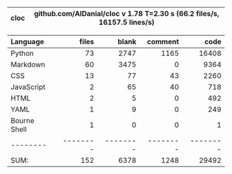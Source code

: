 cloc|github.com/AlDanial/cloc v 1.78  T=2.30 s (66.2 files/s, 16157.5 lines/s)
--- | ---

Language|files|blank|comment|code
:-------|-------:|-------:|-------:|-------:
Python|73|2747|1165|16408
Markdown|60|3475|0|9364
CSS|13|77|43|2260
JavaScript|2|65|40|718
HTML|2|5|0|492
YAML|1|9|0|249
Bourne Shell|1|0|0|1
--------|--------|--------|--------|--------
SUM:|152|6378|1248|29492

